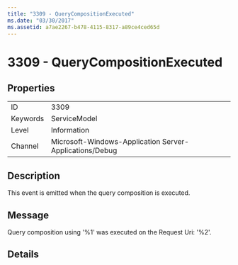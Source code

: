 ```yaml
---
title: "3309 - QueryCompositionExecuted"
ms.date: "03/30/2017"
ms.assetid: a7ae2267-b478-4115-8317-a89ce4ced65d
---
```

# 3309 - QueryCompositionExecuted
## Properties  


|||  
|-|-|  
|ID|3309|  
|Keywords|ServiceModel|  
|Level|Information|  
|Channel|Microsoft-Windows-Application Server-Applications/Debug|  

## Description  
 This event is emitted when the query composition is executed.  

## Message  
 Query composition using '%1' was executed on the Request Uri: '%2'.  

## Details
